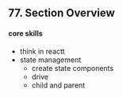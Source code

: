 ## 77. Section Overview

#### core skills

- think in reactt
- state management
  - create state components
  - drive
  - child and parent
